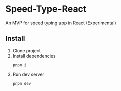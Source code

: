 # Speed-Type-React

An MVP for speed typing app in React (Experimental)

## Install

1. Clone project
2. Install dependencies
   ```
   pnpm i
   ```
3. Run dev server
   ```
   pnpm dev
   ```
